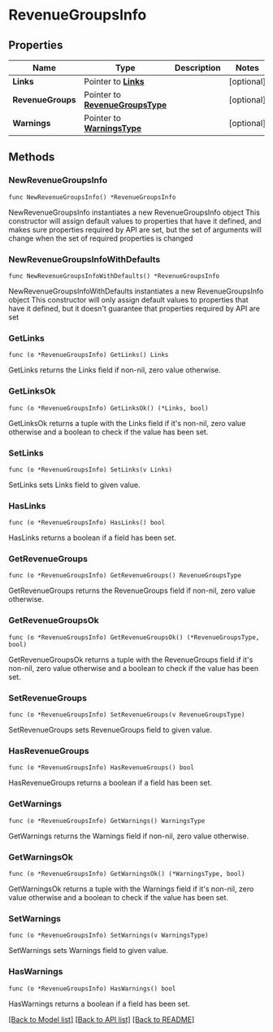 # RevenueGroupsInfo

## Properties

Name | Type | Description | Notes
------------ | ------------- | ------------- | -------------
**Links** | Pointer to [**Links**](Links.md) |  | [optional] 
**RevenueGroups** | Pointer to [**RevenueGroupsType**](RevenueGroupsType.md) |  | [optional] 
**Warnings** | Pointer to [**WarningsType**](WarningsType.md) |  | [optional] 

## Methods

### NewRevenueGroupsInfo

`func NewRevenueGroupsInfo() *RevenueGroupsInfo`

NewRevenueGroupsInfo instantiates a new RevenueGroupsInfo object
This constructor will assign default values to properties that have it defined,
and makes sure properties required by API are set, but the set of arguments
will change when the set of required properties is changed

### NewRevenueGroupsInfoWithDefaults

`func NewRevenueGroupsInfoWithDefaults() *RevenueGroupsInfo`

NewRevenueGroupsInfoWithDefaults instantiates a new RevenueGroupsInfo object
This constructor will only assign default values to properties that have it defined,
but it doesn't guarantee that properties required by API are set

### GetLinks

`func (o *RevenueGroupsInfo) GetLinks() Links`

GetLinks returns the Links field if non-nil, zero value otherwise.

### GetLinksOk

`func (o *RevenueGroupsInfo) GetLinksOk() (*Links, bool)`

GetLinksOk returns a tuple with the Links field if it's non-nil, zero value otherwise
and a boolean to check if the value has been set.

### SetLinks

`func (o *RevenueGroupsInfo) SetLinks(v Links)`

SetLinks sets Links field to given value.

### HasLinks

`func (o *RevenueGroupsInfo) HasLinks() bool`

HasLinks returns a boolean if a field has been set.

### GetRevenueGroups

`func (o *RevenueGroupsInfo) GetRevenueGroups() RevenueGroupsType`

GetRevenueGroups returns the RevenueGroups field if non-nil, zero value otherwise.

### GetRevenueGroupsOk

`func (o *RevenueGroupsInfo) GetRevenueGroupsOk() (*RevenueGroupsType, bool)`

GetRevenueGroupsOk returns a tuple with the RevenueGroups field if it's non-nil, zero value otherwise
and a boolean to check if the value has been set.

### SetRevenueGroups

`func (o *RevenueGroupsInfo) SetRevenueGroups(v RevenueGroupsType)`

SetRevenueGroups sets RevenueGroups field to given value.

### HasRevenueGroups

`func (o *RevenueGroupsInfo) HasRevenueGroups() bool`

HasRevenueGroups returns a boolean if a field has been set.

### GetWarnings

`func (o *RevenueGroupsInfo) GetWarnings() WarningsType`

GetWarnings returns the Warnings field if non-nil, zero value otherwise.

### GetWarningsOk

`func (o *RevenueGroupsInfo) GetWarningsOk() (*WarningsType, bool)`

GetWarningsOk returns a tuple with the Warnings field if it's non-nil, zero value otherwise
and a boolean to check if the value has been set.

### SetWarnings

`func (o *RevenueGroupsInfo) SetWarnings(v WarningsType)`

SetWarnings sets Warnings field to given value.

### HasWarnings

`func (o *RevenueGroupsInfo) HasWarnings() bool`

HasWarnings returns a boolean if a field has been set.


[[Back to Model list]](../README.md#documentation-for-models) [[Back to API list]](../README.md#documentation-for-api-endpoints) [[Back to README]](../README.md)


